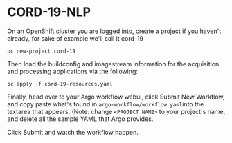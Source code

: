 # CORD-19-NLP

On an OpenShift cluster you are logged into, create a project if you haven't already, for sake of example we'll call it cord-19

`oc new-project cord-19`

Then load the buildconfig and imagestream information for the acquisition and processing applications via the following:

`oc apply -f cord-19-resources.yaml`

Finally, head over to your Argo workflow webui, click Submit New Workflow, and copy paste what's found in `argo-workflow/workflow.yaml`into the textarea that appears. (Note: change `<PROJECT_NAME>` to your project's name, and delete all the sample YAML that Argo provides.

Click Submit and watch the workflow happen.

